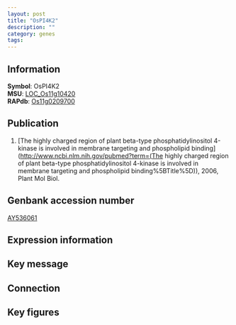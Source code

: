 ```yaml
---
layout: post
title: "OsPI4K2"
description: ""
category: genes
tags: 
---
```


## Information
__Symbol__: OsPI4K2  
__MSU__: [LOC_Os11g10420](http://rice.plantbiology.msu.edu/cgi-bin/ORF_infopage.cgi?orf=LOC_Os11g10420)  
__RAPdb__: [Os11g0209700](http://rapdb.dna.affrc.go.jp/viewer/gbrowse_details/irgsp1?name=Os11g0209700)  

## Publication
1. [The highly charged region of plant beta-type phosphatidylinositol 4-kinase is involved in membrane targeting and phospholipid binding](http://www.ncbi.nlm.nih.gov/pubmed?term=(The highly charged region of plant beta-type phosphatidylinositol 4-kinase is involved in membrane targeting and phospholipid binding%5BTitle%5D)), 2006, Plant Mol Biol.

## Genbank accession number
[AY536061](http://www.ncbi.nlm.nih.gov/nuccore/AY536061)

## Expression information

## Key message

## Connection

## Key figures


